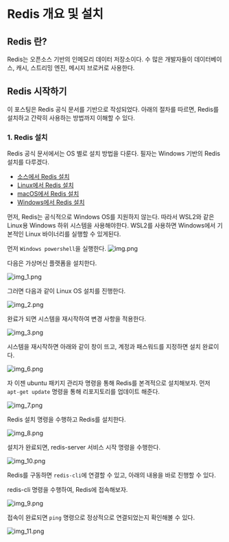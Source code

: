 # Redis 개요 및 설치

## Redis 란?
Redis는 오픈소스 기반의 인메모리 데이터 저장소이다. 수 많은 개발자들이 데이터베이스, 캐시, 스트리밍 엔진, 메시지 브로커로 사용한다.

## Redis 시작하기
이 포스팅은 Redis 공식 문서를 기반으로 작성되었다. 아래의 절차를 따르면, Redis를 설치하고 간략히 사용하는 방법까지 이해할 수 있다.

### 1. Redis 설치
Redis 공식 문서에서는 OS 별로 설치 방법을 다룬다. 필자는 Windows 기반의 Redis 설치를 다루겠다.
- [소스에서 Redis 설치](https://redis.io/docs/getting-started/installation/install-redis-from-source)
- [Linux에서 Redis 설치](https://redis.io/docs/getting-started/installation/install-redis-on-linux)
- [macOS에서 Redis 설치](https://redis.io/docs/getting-started/installation/install-redis-on-mac-os)
- [Windows에서 Redis 설치](https://redis.io/docs/getting-started/installation/install-redis-on-windows)

먼저, Redis는 공식적으로 Windows OS를 지원하지 않는다. 따라서 WSL2와 같은 Linux용 Windows 하위 시스템을 사용해야한다.
WSL2를 사용하면 Windows에서 기본적인 Linux 바이너리를 실행할 수 있게된다.

먼저 `Windows powershell`을 실행한다.
![img.png](img/img.png)

다음은 가상머신 플랫폼을 설치한다.

![img_1.png](img/img_1.png)

그러면 다음과 같이 Linux OS 설치를 진행한다.

![img_2.png](img/img_2.png)

완료가 되면 시스템을 재시작하여 변경 사항을 적용한다.

![img_3.png](img/img_3.png)

시스템을 재시작하면 아래와 같이 창이 뜨고, 계정과 패스워드를 지정하면 설치 완료이다.

![img_6.png](img/img_6.png)

자 이젠 ubuntu 패키지 관리자 명령을 통해 Redis를 본격적으로 설치해보자.
먼저 `apt-get update` 명령을 통해 리포지토리를 업데이트 해준다.

![img_7.png](img/img_7.png)

Redis 설치 명령을 수행하고 Redis를 설치한다.

![img_8.png](img/img_8.png)

설치가 완료되면, redis-server 서비스 시작 명령을 수행한다.

![img_10.png](img/img_10.png)

Redis를 구동하면 `redis-cli`에 연결할 수 있고, 아래의 내용을 바로 진행할 수 있다.

redis-cli 명령을 수행하여, Redis에 접속해보자.

![img_9.png](img/img_9.png)

접속이 완료되면 `ping` 명령으로 정상적으로 연결되었는지 확인해볼 수 있다.

![img_11.png](img/img_11.png)